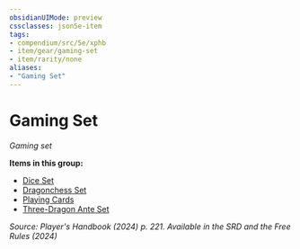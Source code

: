 ```yaml
---
obsidianUIMode: preview
cssclasses: json5e-item
tags:
- compendium/src/5e/xphb
- item/gear/gaming-set
- item/rarity/none
aliases: 
- "Gaming Set"
---
```

# Gaming Set
*Gaming set*  



**Items in this group:**

- [Dice Set](/3-Mechanics/CLI/items/dice-set-xphb.md)
- [Dragonchess Set](/3-Mechanics/CLI/items/dragonchess-set-xphb.md)
- [Playing Cards](/3-Mechanics/CLI/items/playing-cards-xphb.md)
- [Three-Dragon Ante Set](/3-Mechanics/CLI/items/three-dragon-ante-set-xphb.md)

*Source: Player's Handbook (2024) p. 221. Available in the <span title='Systems Reference Document (5.2)'>SRD</span> and the Free Rules (2024)*